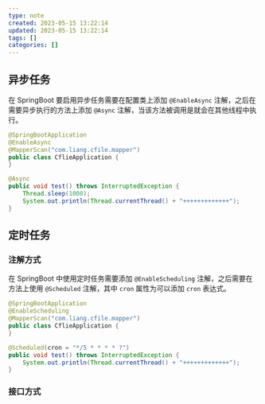 ```yaml
---
type: note
created: 2023-05-15 13:22:14
updated: 2023-05-15 13:22:14
tags: []
categories: []
---
```


## 异步任务

在 SpringBoot 要启用异步任务需要在配置类上添加 `@EnableAsync` 注解，之后在需要异步执行的方法上添加 `@Async` 注解，当该方法被调用是就会在其他线程中执行。

```java
@SpringBootApplication
@EnableAsync
@MapperScan("com.liang.cfile.mapper")
public class CflieApplication {
}
```

```java
@Async
public void test() throws InterruptedException {
	Thread.sleep(1000);
	System.out.println(Thread.currentThread() + "+++++++++++++");
}
```


## 定时任务

### 注解方式

在 SpringBoot 中使用定时任务需要添加 `@EnableScheduling` 注解，之后需要在方法上使用 `@Scheduled` 注解，其中 `cron` 属性为可以添加 `cron` 表达式。

```java
@SpringBootApplication
@EnableScheduling
@MapperScan("com.liang.cfile.mapper")
public class CflieApplication {
}
```

```java
@Scheduled(cron = "*/5 * * * * ?")
public void test() throws InterruptedException {
	System.out.println(Thread.currentThread() + "+++++++++++++");
}
```

### 接口方式

